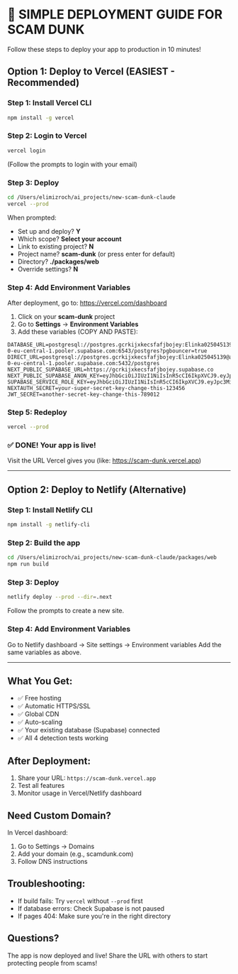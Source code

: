# 🚀 SIMPLE DEPLOYMENT GUIDE FOR SCAM DUNK

Follow these steps to deploy your app to production in 10 minutes!

## Option 1: Deploy to Vercel (EASIEST - Recommended)

### Step 1: Install Vercel CLI
```bash
npm install -g vercel
```

### Step 2: Login to Vercel
```bash
vercel login
```
(Follow the prompts to login with your email)

### Step 3: Deploy
```bash
cd /Users/elimizroch/ai_projects/new-scam-dunk-claude
vercel --prod
```

When prompted:
- Set up and deploy? **Y**
- Which scope? **Select your account**
- Link to existing project? **N**
- Project name? **scam-dunk** (or press enter for default)
- Directory? **./packages/web**
- Override settings? **N**

### Step 4: Add Environment Variables
After deployment, go to: https://vercel.com/dashboard

1. Click on your **scam-dunk** project
2. Go to **Settings** → **Environment Variables**
3. Add these variables (COPY AND PASTE):

```
DATABASE_URL=postgresql://postgres.gcrkijxkecsfafjbojey:Elinka025045139@aws-0-eu-central-1.pooler.supabase.com:6543/postgres?pgbouncer=true
DIRECT_URL=postgresql://postgres.gcrkijxkecsfafjbojey:Elinka025045139@aws-0-eu-central-1.pooler.supabase.com:5432/postgres
NEXT_PUBLIC_SUPABASE_URL=https://gcrkijxkecsfafjbojey.supabase.co
NEXT_PUBLIC_SUPABASE_ANON_KEY=eyJhbGciOiJIUzI1NiIsInR5cCI6IkpXVCJ9.eyJpc3MiOiJzdXBhYmFzZSIsInJlZiI6ImdjcmtpanhrZWNzZmFmamJvamV5Iiwicm9sZSI6ImFub24iLCJpYXQiOjE3MzMzOTE5MTUsImV4cCI6MjA0ODk2NzkxNX0.VsHcZtqR01JVsYMKZ5dvn2yB2zxUJFCvPqQQ7i5FQPA
SUPABASE_SERVICE_ROLE_KEY=eyJhbGciOiJIUzI1NiIsInR5cCI6IkpXVCJ9.eyJpc3MiOiJzdXBhYmFzZSIsInJlZiI6ImdjcmtpanhrZWNzZmFmamJvamV5Iiwicm9sZSI6InNlcnZpY2Vfcm9sZSIsImlhdCI6MTczMzM5MTkxNSwiZXhwIjoyMDQ4OTY3OTE1fQ.t9XBUPK3Nl5e7EiZCKRjkUyKQ7nL3rHfBGZ1f76FXgM
NEXTAUTH_SECRET=your-super-secret-key-change-this-123456
JWT_SECRET=another-secret-key-change-this-789012
```

### Step 5: Redeploy
```bash
vercel --prod
```

### ✅ DONE! Your app is live!
Visit the URL Vercel gives you (like: https://scam-dunk.vercel.app)

---

## Option 2: Deploy to Netlify (Alternative)

### Step 1: Install Netlify CLI
```bash
npm install -g netlify-cli
```

### Step 2: Build the app
```bash
cd /Users/elimizroch/ai_projects/new-scam-dunk-claude/packages/web
npm run build
```

### Step 3: Deploy
```bash
netlify deploy --prod --dir=.next
```

Follow the prompts to create a new site.

### Step 4: Add Environment Variables
Go to Netlify dashboard → Site settings → Environment variables
Add the same variables as above.

---

## What You Get:
- ✅ Free hosting
- ✅ Automatic HTTPS/SSL
- ✅ Global CDN
- ✅ Auto-scaling
- ✅ Your existing database (Supabase) connected
- ✅ All 4 detection tests working

## After Deployment:
1. Share your URL: `https://scam-dunk.vercel.app`
2. Test all features
3. Monitor usage in Vercel/Netlify dashboard

## Need Custom Domain?
In Vercel dashboard:
1. Go to Settings → Domains
2. Add your domain (e.g., scamdunk.com)
3. Follow DNS instructions

## Troubleshooting:
- If build fails: Try `vercel` without `--prod` first
- If database errors: Check Supabase is not paused
- If pages 404: Make sure you're in the right directory

## Questions?
The app is now deployed and live! Share the URL with others to start protecting people from scams!